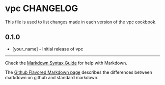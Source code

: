 # vpc CHANGELOG

This file is used to list changes made in each version of the vpc cookbook.

## 0.1.0
- [your_name] - Initial release of vpc

- - -
Check the [Markdown Syntax Guide](http://daringfireball.net/projects/markdown/syntax) for help with Markdown.

The [Github Flavored Markdown page](http://github.github.com/github-flavored-markdown/) describes the differences between markdown on github and standard markdown.
